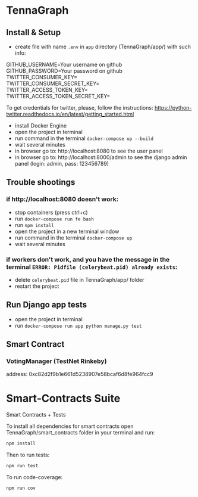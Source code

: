 # TennaGraph

## Install & Setup
- create file with name `.env` in `app` directory (TennaGraph/app/) with such info:


GITHUB_USERNAME=Your username on github<br />
GITHUB_PASSWORD=Your password on github<br />
TWITTER_CONSUMER_KEY=<br />
TWITTER_CONSUMER_SECRET_KEY=<br />
TWITTER_ACCESS_TOKEN_KEY=<br />
TWITTER_ACCESS_TOKEN_SECRET_KEY=<br />

To get credentials for twitter, please, follow the instructions:
https://python-twitter.readthedocs.io/en/latest/getting_started.html

- install Docker Engine
- open the project in terminal
- run command in the terminal `docker-compose up --build`
- wait several minutes
- in browser go to: http://localhost:8080 to see the user panel 
- in browser go to: http://localhost:8000/admin to see the django admin panel (login: admin, pass: 123456789)

## Trouble shootings
### if http://localhost:8080 doesn't work:
- stop containers (press ctrl+c)
- run `docker-compose run fe bash`
- run `npm install`
- open the project in a new terminal window
- run command in the terminal `docker-compose up`
- wait several minutes

###  if workers don't work, and you have the message in the terminal `ERROR: Pidfile (celerybeat.pid) already exists`:
- delete `celerybeat.pid` file in TennaGraph/app/ folder
- restart the project

## Run Django app tests
- open the project in terminal
- run `docker-compose run app python manage.py test`

## Smart Contract
### VotingManager (TestNet Rinkeby)
address: 0xc82d2f9b1e661d5238907e58bcaf6d8fe964fcc9

# Smart-Contracts Suite
Smart Contracts + Tests

To install all dependencies for smart contracts open TennaGraph/smart_contracts folder in your terminal and run:
``` bash
npm install
```

Then to run tests:
``` bash
npm run test
```

To run code-coverage:
``` bash
npm run cov
```
